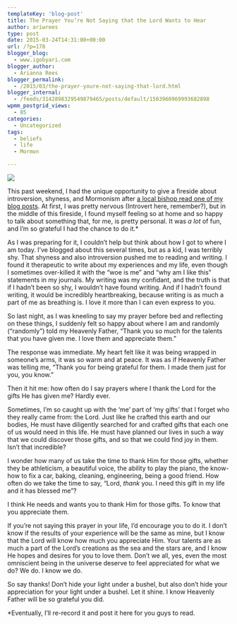 ```yaml
---
templateKey: 'blog-post'
title: The Prayer You’re Not Saying that the Lord Wants to Hear
author: ariwrees
type: post
date: 2015-03-24T14:31:00+00:00
url: /?p=178
blogger_blog:
  - www.igobyari.com
blogger_author:
  - Arianna Rees
blogger_permalink:
  - /2015/03/the-prayer-youre-not-saying-that-lord.html
blogger_internal:
  - /feeds/3142898329549879465/posts/default/1503960969993682898
wpmm_postgrid_views:
  - 85
categories:
  - Uncategorized
tags:
  - beliefs
  - life
  - Mormon

---
```

[![](https://www.igobyari.com/wp-content/uploads/2015/03/girl2Bpraying.jpg)](https://www.igobyari.com/wp-content/uploads/2015/03/girl2Bpraying.jpg)

This past weekend, I had the unique opportunity to give a fireside about introversion, shyness, and Mormonism after [a local bishop read one of my blog posts](http://ldsliving.com/story/77816-7-ways-to-help-introverts-feel-more-comfortable-at-church). At first, I was pretty nervous (Introvert here, remember?), but in the middle of this fireside, I found myself feeling so at home and so happy to talk about something that, for me, is pretty personal. It was _a lot_ of fun, and I’m so grateful I had the chance to do it.\*

As I was preparing for it, I couldn’t help but think about how I got to where I am today. I’ve blogged about this several times, but as a kid, I was terribly shy. That shyness and also introversion pushed me to reading and writing. I found it therapeutic to write about my experiences and my life, even though I sometimes over-killed it with the “woe is me” and “why am I like this” statements in my journals. My writing was my confidant, and the truth is that if I hadn’t been so shy, I wouldn’t have found writing. And if I hadn’t found writing, it would be incredibly heartbreaking, because writing is as much a part of me as breathing is. I love it more than I can even express to you.

So last night, as I was kneeling to say my prayer before bed and reflecting on these things, I suddenly felt so happy about where I am and randomly (“randomly”) told my Heavenly Father, “Thank you so much for the talents that you have given me. I love them and appreciate them.”

The response was immediate. My heart felt like it was being wrapped in someone’s arms, it was so warm and at peace. It was as if Heavenly Father was telling me, “Thank you for being grateful for them. I made them just for you, you know.”

Then it hit me: how often do I say prayers where I thank the Lord for the gifts He has given me? Hardly ever.

Sometimes, I’m so caught up with the ‘me’ part of ‘my gifts’ that I forget who they really came from: the Lord. Just like he crafted this earth and our bodies, He must have diligently searched for and crafted gifts that each one of us would need in this life. He must have planned our lives in such a way that we could discover those gifts, and so that we could find joy in them. Isn’t that incredible?

I wonder how many of us take the time to thank Him for those gifts, whether they be athleticism, a beautiful voice, the ability to play the piano, the know-how to fix a car, baking, cleaning, engineering, being a good friend. How often do we take the time to say, “Lord, _thank_ you. I need this gift in my life and it has blessed me”?

I think He needs and wants you to thank Him for those gifts. To know that you appreciate them.

If you’re not saying this prayer in your life, I’d encourage you to do it. I don’t know if the results of your experience will be the same as mine, but I know that the Lord will know how much you appreciate Him. Your talents are as much a part of the Lord’s creations as the sea and the stars are, and I know He hopes and desires for you to love them. Don’t we all, yes, even the most omniscient being in the universe deserve to feel appreciated for what we do? We do. I know we do.

So say thanks! Don’t hide your light under a bushel, but also don’t hide your appreciation for your light under a bushel. Let it shine. I know Heavenly Father will be so grateful you did.

\*Eventually, I’ll re-record it and post it here for you guys to read.